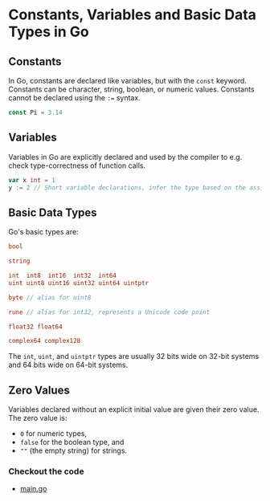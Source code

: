 # Constants, Variables and Basic Data Types in Go

## Constants

In Go, constants are declared like variables, but with the `const` keyword. Constants can be character, string, boolean, or numeric values. Constants cannot be declared using the `:=` syntax.

```go
const Pi = 3.14
```


## Variables

Variables in Go are explicitly declared and used by the compiler to e.g. check type-correctness of function calls.

```go
var x int = 1
y := 2 // Short variable declarations, infer the type based on the assigned value
```

## Basic Data Types

Go's basic types are:

```go
bool

string

int  int8  int16  int32  int64
uint uint8 uint16 uint32 uint64 uintptr

byte // alias for uint8

rune // alias for int32, represents a Unicode code point

float32 float64

complex64 complex128
```

The `int`, `uint`, and `uintptr` types are usually 32 bits wide on 32-bit systems and 64 bits wide on 64-bit systems.

## Zero Values

Variables declared without an explicit initial value are given their zero value. The zero value is:

- `0` for numeric types,
- `false` for the boolean type, and
- `""` (the empty string) for strings.

### Checkout the code

 - [main.go](main.go)